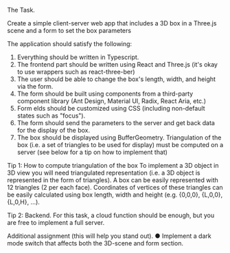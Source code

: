 The Task.

Create a simple client-server web app that includes a 3D box in a Three.js scene and a
form to set the box parameters

The application should satisfy the following:

1. Everything should be written in Typescript.
2. The frontend part should be written using React and Three.js (it's okay to use
   wrappers such as react-three-ber)
3. The user should be able to change the box's length, width, and height via the
   form.
4. The form should be built using components from a third-party component library
   (Ant Design, Material UI, Radix, React Aria, etc.)
5. Form elds should be customized using CSS (including non-default states such
   as "focus").
6. The form should send the parameters to the server and get back data for the
   display of the box.
7. The box should be displayed using BufferGeometry. Triangulation of the box (i.e.
   a set of triangles to be used for display) must be computed on a server (see
   below for a tip on how to implement that)

Tip 1: How to compute triangulation of the box
To implement a 3D object in 3D view you will need
triangulated representation (i.e. a 3D object is represented in
the form of triangles). A box can be easily represented with
12 triangles (2 per each face).
Coordinates of vertices of these triangles can be easily
calculated using box length, width and height (e.g. {0,0,0},
{L,0,0}, {L,0,H}, …).

Tip 2: Backend.
For this task, a cloud function should be enough, but you are free to implement a full
server.

Additional assignment (this will help you stand out).
● Implement a dark mode switch that affects both the 3D-scene and form section.

